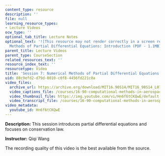 ```yaml
---
content_type: resource
description: ''
file: null
learning_resource_types:
- Lecture Videos
ocw_type: ''
optional_tab_title: Lecture Notes
optional_text: '![This resource may not render correctly in a screen reader.](/images/inacessible.gif)[Numerical
  Methods of Partial Differential Equations: Introduction (PDF - 1.1MB)](/courses/16-90-computational-methods-in-aerospace-engineering-spring-2014/resources/mit16_90s14_lecture7)'
parent_title: Lecture Videos
parent_type: CourseSection
related_resources_text: ''
resource_index_text: ''
resourcetype: Video
title: 'Session 7: Numerical Methods of Partial Differential Equations: Introduction'
uid: 88c9efd2-d79d-8010-c0f8-4456fd221c0a
video_files:
  archive_url: https://archive.org/download/MIT16.90S14/MIT16_90S14_L07_300k.mp4
  video_captions_file: /courses/16-90-computational-methods-in-aerospace-engineering-spring-2014/bbc8364ad9325078b1002de21b9ea114_Hn6f6tCKQwE.vtt
  video_thumbnail_file: https://img.youtube.com/vi/Hn6f6tCKQwE/default.jpg
  video_transcript_file: /courses/16-90-computational-methods-in-aerospace-engineering-spring-2014/221f9aeac60fd7687f52ddf6774ee698_Hn6f6tCKQwE.pdf
video_metadata:
  youtube_id: Hn6f6tCKQwE
---
```


**Description:** This session introduces partial differential equations and focuses on conservation law.

**Instructor:** Qiqi Wang

The recording quality of this video is the best available from the source.